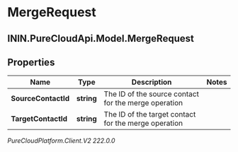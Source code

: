 # MergeRequest

## ININ.PureCloudApi.Model.MergeRequest

## Properties

|Name | Type | Description | Notes|
|------------ | ------------- | ------------- | -------------|
| **SourceContactId** | **string** | The ID of the source contact for the merge operation | |
| **TargetContactId** | **string** | The ID of the target contact for the merge operation | |



_PureCloudPlatform.Client.V2 222.0.0_
